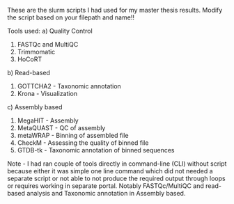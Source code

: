 These are the slurm scripts I had used for my master thesis results. Modify the script based on your filepath and name!!

Tools used:
a) Quality Control
1) FASTQc and MultiQC 
2) Trimmomatic
3) HoCoRT

b) Read-based 
1) GOTTCHA2 - Taxonomic annotation
2) Krona - Visualization

c) Assembly based
1) MegaHIT - Assembly
2) MetaQUAST - QC of assembly
3) metaWRAP - Binning of assembled file
4) CheckM - Assessing the quality of binned file
5) GTDB-tk - Taxonomic annotation of binned sequences

Note - I had ran couple of tools directly in command-line (CLI) without script because either it was simple one line command which did not needed a separate script or not able to not produce the required output through loops or requires working in separate portal. Notably FASTQc/MultiQC and read-based analysis and Taxonomic annotation in Assembly based.
